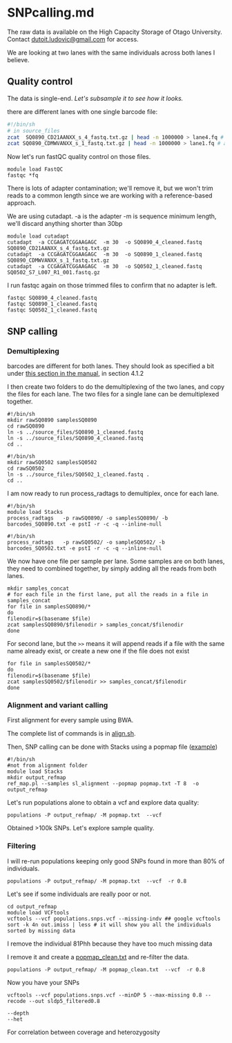 # SNPcalling.md

The raw data is available on the High Capacity Storage of Otago University. Contact dutoit.ludovic@gmail.com for access.

We are looking at two lanes with the same individuals across both lanes I believe.

## Quality control

The data is single-end. *Let's subsample it to see how it looks.*

there are  different lanes with one single  barcode file:



```bash
#!/bin/sh
# in source_files
zcat  SQ0890_CD21AANXX_s_4_fastq.txt.gz | head -n 1000000 > lane4.fq # one lane
zcat SQ0890_CDMWVANXX_s_1_fastq.txt.gz | head -n 1000000 > lane1.fq # another lane
```

Now let's run fastQC quality control on those files.

```
module load FastQC
fastqc *fq

```
There is lots of adapter contamination; we'll remove it, but we won't trim reads to a common length since we are working with a reference-based approach.

We are using cutadapt.  -a is the adapter -m is sequence minimum length, we'll discard anything shorter than 30bp
```
module load cutadapt
cutadapt  -a CCGAGATCGGAAGAGC  -m 30  -o SQ0890_4_cleaned.fastq SQ0890_CD21AANXX_s_4_fastq.txt.gz
cutadapt  -a CCGAGATCGGAAGAGC  -m 30  -o SQ0890_1_cleaned.fastq SQ0890_CDMWVANXX_s_1_fastq.txt.gz
cutadapt  -a CCGAGATCGGAAGAGC  -m 30  -o SQ0502_1_cleaned.fastq SQ0502_S7_L007_R1_001.fastq.gz
````

 I run fastqc again on those trimmed files to confirm that no adapter is left.


```
fastqc SQ0890_4_cleaned.fastq
fastqc SQ0890_1_cleaned.fastq
fastqc SQ0502_1_cleaned.fastq
```

## SNP calling

### Demultiplexing

barcodes are different for both lanes. They should look as specified a bit under [this section  in the manual](https://catchenlab.life.illinois.edu/stacks/manual/index.php#clean), in section 4.1.2

 
I then create two folders to do the demultiplexing of the two lanes, and copy the files for each lane. The two files for a single lane can be demultiplexed together. 

```
#!/bin/sh
mkdir rawSQ0890 samplesSQ0890 
cd rawSQ0890
ln -s ../source_files/SQ0890_1_cleaned.fastq
ln -s ../source_files/SQ0890_4_cleaned.fastq
cd ..
```

```
#!/bin/sh
mkdir rawSQ0502 samplesSQ0502 
cd rawSQ0502
ln -s ../source_files/SQ0502_1_cleaned.fastq .
cd ..
```

I am now ready to run process_radtags to demultiplex, once for each lane.

```
#!/bin/sh
module load Stacks
process_radtags   -p rawSQ0890/ -o samplesSQ0890/ -b barcodes_SQ0890.txt -e pstI -r -c -q --inline-null
```

```
#!/bin/sh
process_radtags   -p rawSQ0502/ -o sampleSQ0502/ -b barcodes_SQ0502.txt -e pstI -r -c -q --inline-null
```

We now have one file per sample per lane. Some samples are on both lanes, they need to combined together, by simply adding all the reads from both lanes. 

```
mkdir samples_concat
# for each file in the first lane, put all the reads in a file in samples_concat
for file in samplesSQ0890/*
do
filenodir=$(basename $file)
zcat samplesSQ0890/$filenodir > samples_concat/$filenodir
done
```


For second lane, but the `>>` means it will append reads if a file with the same name already exist, or create a new one if the file does not exist
```
for file in samplesSQ0502/*
do
filenodir=$(basename $file)
zcat samplesSQ0502/$filenodir >> samples_concat/$filenodir
done
```



### Alignment and variant calling

First alignment for every sample using BWA. 

The complete list of commands is in [align.sh](align.sh).

Then, SNP calling can be done with Stacks using a popmap file ([example](example))


```
#!/bin/sh
#not from alignment folder
module load Stacks
mkdir output_refmap
ref_map.pl --samples sl_alignment --popmap popmap.txt -T 8  -o output_refmap
```


Let's run populations alone to obtain a vcf and explore data quality:

```
populations -P output_refmap/ -M popmap.txt  --vcf
```

Obtained >100k SNPs. Let's explore sample quality.

### Filtering

I will re-run populations keeping only good SNPs found in more than 80% of individuals.

```
populations -P output_refmap/ -M popmap.txt  --vcf  -r 0.8
```


Let's see if some individuals are really poor or not.


```
cd output_refmap
module load VCFtools
vcftools --vcf populations.snps.vcf --missing-indv ## google vcftools
sort -k 4n out.imiss | less # it will show you all the individuals sorted by missing data
```

I remove the individual 81Phh because they have too much missing data 

I remove it and create a [popmap_clean.txt](popmap_clean.txt) and re-filter the data.

```
populations -P output_refmap/ -M popmap_clean.txt  --vcf  -r 0.8
```

Now you have your SNPs

```
vcftools --vcf populations.snps.vcf --minDP 5 --max-missing 0.8 --recode --out sldp5_filtered0.8
```


```
--depth 
--het
```

For correlation between coverage and heterozygosity 
